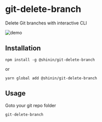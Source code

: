 # git-delete-branch

Delete Git branches with interactive CLI

![demo](https://media.giphy.com/media/24pbIXm2aG5c0lAzdN/giphy.gif)

## Installation

```
npm install -g @shinin/git-delete-branch
```

or 

```
yarn global add @shinin/git-delete-branch
```

## Usage

Goto your git repo folder

```
git-delete-branch
```
